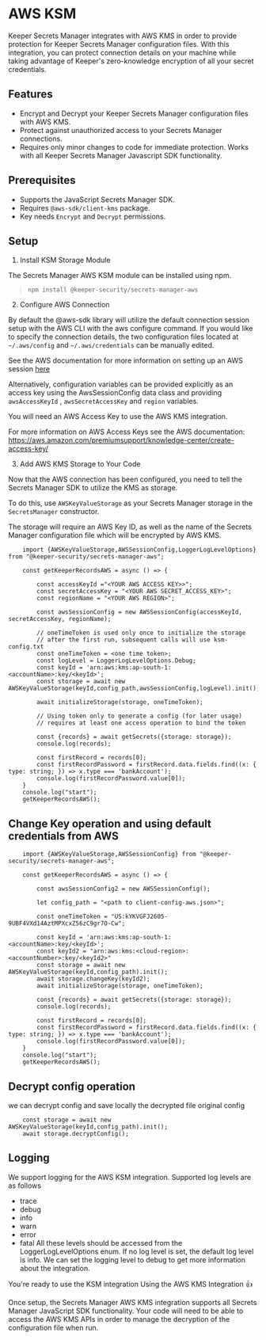 # AWS KSM
Keeper Secrets Manager integrates with AWS KMS in order to provide protection for Keeper Secrets Manager configuration files.  With this integration, you can protect connection details on your machine while taking advantage of Keeper's zero-knowledge encryption of all your secret credentials.

## Features
* Encrypt and Decrypt your Keeper Secrets Manager configuration files with AWS KMS.
* Protect against unauthorized access to your Secrets Manager connections.
* Requires only minor changes to code for immediate protection. Works with all Keeper Secrets Manager Javascript SDK functionality.

## Prerequisites
* Supports the JavaScript Secrets Manager SDK.
* Requires `@aws-sdk/client-kms` package.
* Key needs `Encrypt` and `Decrypt` permissions.

## Setup

1. Install KSM Storage Module

The Secrets Manager AWS KSM module can be installed using npm.

> `npm install @keeper-security/secrets-manager-aws`

2. Configure AWS Connection

By default the @aws-sdk library will utilize the default connection session setup with the AWS CLI with the aws configure command. If you would like to specify the connection details, the two configuration files located at `~/.aws/config` and `~/.aws/credentials` can be manually edited.

See the AWS documentation for more information on setting up an AWS session [here](https://docs.aws.amazon.com/cli/latest/reference/configure/)

Alternatively, configuration variables can be provided explicitly as an access key using the AwsSessionConfig data class and providing  `awsAccessKeyId` , `awsSecretAccessKey` and  `region` variables.

You will need an AWS Access Key to use the AWS KMS integration.

For more information on AWS Access Keys see the AWS documentation: https://aws.amazon.com/premiumsupport/knowledge-center/create-access-key/

3. Add AWS KMS Storage to Your Code

Now that the AWS connection has been configured, you need to tell the Secrets Manager SDK to utilize the KMS as storage.

To do this, use `AWSKeyValueStorage` as your Secrets Manager storage in the `SecretsManager` constructor.

The storage will require an AWS Key ID, as well as the name of the Secrets Manager configuration file which will be encrypted by AWS KMS.
```
    import {AWSKeyValueStorage,AWSSessionConfig,LoggerLogLevelOptions} from "@keeper-security/secrets-manager-aws";

    const getKeeperRecordsAWS = async () => {

        const accessKeyId ="<YOUR AWS ACCESS KEY>>";
        const secretAccessKey = "<YOUR AWS SECRET_ACCESS_KEY>";
        const regionName = "<YOUR AWS REGION>";
    
        const awsSessionConfig = new AWSSessionConfig(accessKeyId, secretAccessKey, regionName);
            
        // oneTimeToken is used only once to initialize the storage
        // after the first run, subsequent calls will use ksm-config.txt
        const oneTimeToken = <one time token>;
        const logLevel = LoggerLogLevelOptions.Debug;
        const keyId = 'arn:aws:kms:ap-south-1:<accountName>:key/<keyId>';
        const storage = await new AWSKeyValueStorage(keyId,config_path,awsSessionConfig,logLevel).init();
        
        await initializeStorage(storage, oneTimeToken);
        
        // Using token only to generate a config (for later usage)
        // requires at least one access operation to bind the token
        
        const {records} = await getSecrets({storage: storage});
        console.log(records);
    
        const firstRecord = records[0];
        const firstRecordPassword = firstRecord.data.fields.find((x: { type: string; }) => x.type === 'bankAccount');
        console.log(firstRecordPassword.value[0]);
    }
    console.log("start");
    getKeeperRecordsAWS();
```

## Change Key operation and using default credentials from AWS
```
    import {AWSKeyValueStorage,AWSSessionConfig} from "@keeper-security/secrets-manager-aws";

    const getKeeperRecordsAWS = async () => {

        const awsSessionConfig2 = new AWSSessionConfig();
    
        let config_path = "<path to client-config-aws.json>";
        
        const oneTimeToken = "US:kYKVGFJ2605-9UBF4VXd14AztMPXcxZ56zC9gr7O-Cw";
        
        const keyId = 'arn:aws:kms:ap-south-1:<accountName>:key/<keyId>';
        const keyId2 = "arn:aws:kms:<cloud-region>:<accountNumber>:key/<keyId2>"
        const storage = await new AWSKeyValueStorage(keyId,config_path).init();
        await storage.changeKey(keyId2);
        await initializeStorage(storage, oneTimeToken);
    
        const {records} = await getSecrets({storage: storage});
        console.log(records);
    
        const firstRecord = records[0];
        const firstRecordPassword = firstRecord.data.fields.find((x: { type: string; }) => x.type === 'bankAccount');
        console.log(firstRecordPassword.value[0]);
    }
    console.log("start");
    getKeeperRecordsAWS();
```

## Decrypt config operation
we can decrypt config and save locally the decrypted file original config
```
    const storage = await new AWSKeyValueStorage(keyId,config_path).init();
    await storage.decryptConfig();    
```

## Logging
We support logging for the AWS KSM integration. Supported log levels are as follows
* trace
* debug
* info
* warn
* error
* fatal
All these levels should be accessed from the LoggerLogLevelOptions enum. If no log level is set, the default log level is info. We can set the logging level to debug to get more information about the integration.

You're ready to use the KSM integration Using the AWS KMS Integration 👍

Once setup, the Secrets Manager AWS KMS integration supports all Secrets Manager JavaScript SDK functionality.  Your code will need to be able to access the AWS KMS APIs in order to manage the decryption of the configuration file when run. 